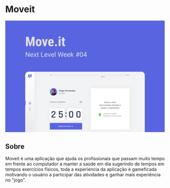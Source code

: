 # Moveit
![Move.it](https://raw.githubusercontent.com/Kwan13/moveit/master/public/capa.png)

## Sobre

Moveit é uma aplicação que ajuda os profissionais que passam muito tempo em frente ao computador a manter a saúde em dia sugerindo de tempos em tempos exercícios físicos, toda a experiencia da aplicação é gameficada motivando o usuário a participar das atividades e ganhar mais experiência no "jogo".
